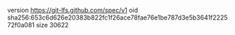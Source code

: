 version https://git-lfs.github.com/spec/v1
oid sha256:653c6d626e20383b822fc1f26ace78fae76e1be787d3e5b3641f222572f0a081
size 30622
